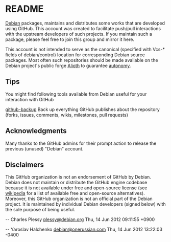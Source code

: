 README
======

[Debian](http:www.debian.org) packages, maintains and distributes some
works that are developed using GitHub.  This account was created to
facilitate push/pull interactions with the upstream developers of
such projects.  If you maintain such a package, please feel free to
join this group and mirror it here.

This account is not intended to serve as the canonical (specified with
Vcs-* fields of debian/control) location for corresponding Debian
source packages.  Most often such repositories should be made
available on the Debian project's public forge
[Alioth](http:git.debian.org) to guarantee
[autonomy](http://autonomo.us/2008/07/franklin-street-statement).


Tips
----

You might find following tools available from Debian useful for
your interaction with GitHub

 [github-backup](http://guthub.com/joeyh/github-backup)
   Back up everything GitHub publishes about the repository
   (forks, issues, comments, wikis, milestones, pull requests)


Acknowledgments
---------------

Many thanks to the GitHub admins for their prompt action to release the
previous (unused) "Debian" account.


Disclaimers
-----------

This GitHub organization is not an endorsement of GitHub by Debian.
Debian does not maintain or distribute the GitHub engine codebase
because it is not available under free and open-source license (see
[wikipedia](http://en.wikipedia.org/wiki/Forge_%28software%29) for a
list of available free and open-source alternatives).  Moreover, this
GitHub organization is not an official part of the Debian project.  It
is maintained by individual Debian developers (signed below) with the
sole purpose of being useful.

  -- Charles Plessy <plessy@debian.org>  Thu, 14 Jun 2012 09:11:55 +0900

  -- Yaroslav Halchenko <debian@onerussian.com>  Thu, 14 Jun 2012 13:22:03 -0400
